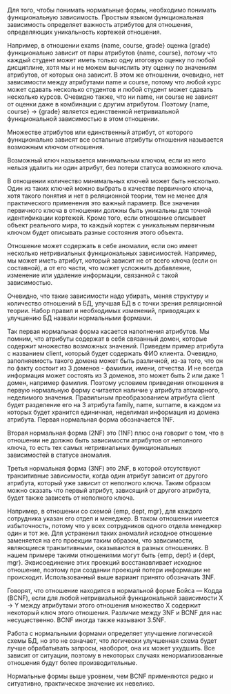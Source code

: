 Для того, чтобы понимать нормальные формы, необходимо понимать функциональную зависимость. Простым языком функциональная зависимость определяет важность атрибутов для отношения, определяющих уникальность кортежей отношения. 

Например, в отношении exams  {name, course, grade} оценка (grade) функционально зависит от пары атрибутов {name, course}, потому что каждый студент может иметь только одну итоговую оценку по любой дисциплине, хотя мы и не можем вычислить эту оценку по значениям атрибутов, от которых она зависит. В этом же отношении, очевидно, нет зависимости между атрибутами name и course, потому что любой курс может сдавать несколько студентов и любой студент может сдавать несколько курсов. Очевидно также, что ни name, ни course не зависят от оценки даже в комбинации с другим атрибутом. Поэтому {name, course} → {grade} является единственной нетривиальной функциональной зависимостью в этом отношении.

Множестве атрибутов или единственный атрибут, от которого функционально зависят все остальные атрибуты отношения называется возможным ключом отношения. 

Возможный ключ называется минимальным ключом, если из него нельзя удалить ни один атрибут, без потери статуса возможного ключа. 

В отношении количество минимальных ключей может быть несколько. Один из таких ключей можно выбрать в качестве первичного ключа, хотя такого понятия и нет в реляционной теории, тем не менее для практического применения это важный параметр. Все значения первичного ключа в отношении должны быть уникальны для точной идентификации кортежей. Кроме того, если отношение описывает объект реального мира, то каждый кортеж с уникальным первичным ключом будет описывать разные состояния этого объекта. 

Отношение может содержать в себе аномалии, если оно имеет несколько нетривиальных функциональных зависимостей. Например, мы может иметь атрибут, который зависит не от всего ключа (если он составной), а от его части, что может усложнить добавление, изменение или удаление информации, связанной с такой зависимостью.

Очевидно, что такие зависимости надо убирать, меняя структуру и количество отношений в БД, улучшая БД в с точки зрения реляционной теории. Набор правил и необходимых изменений, приводящих к улучшению БД назвали нормальными формами. 

Так первая нормальная форма касается наполнения атрибутов. Мы помним, что атрибуты содержат в себя связанный домен, которые содержит множество возможных значений. Приведем пример атрибута с названием client, который будет содержать ФИО клиента. Очевидно, заполняемость такого домена может быть различной, из-за того, что он по факту состоит из 3 доменов - фамилии, имени, отчества. И не всегда информация может состоять из 3 доменов, это может быть 2 или даже 1 домен, например фамилия. Поэтому условием приведения отношения в первую нормальную форму считается наличие у атрибута атомарного, неделимого значения. Правильным преобразованием атрибута client будет разделение его на 3 атрибута family, name, surname, в каждом из которых будет хранится единичная, неделимая информация из домена атрибута. 
Первая нормальная форма обозначается 1NF. 

Вторая нормальная форма (2NF)  это (1NF) плюс она говорит о том, что в отношении не должно быть зависимости атрибутов от неполного ключа, то есть тех самых нетривиальных функциональных зависимостей в статусе аномалия. 

Третья нормальная форма (3NF) это 2NF, в которой отсутствуют транзитивные зависимости, когда один атрибут зависит от другого атрибута, который уже зависит от неполного ключа. Таким образом можно сказать что первый атрибут, зависящий от другого атрибута, будет также зависеть от неполного ключа.

Например, в отношении со схемой {emp, dept, mgr}, для каждого сотрудника указан его отдел и менеджер. В таком отношении имеется избыточность, потому что у всех сотрудников одного отдела менеджер один и тот же. Для устранения таких аномалий исходное отношение заменяется на его проекции таким образом, что зависимости, являющиеся транзитивными, оказываются в разных отношениях. В нашем примере такими отношениями могут быть {emp, dept} и {dept, mgr}. Эквисоединение этих проекций восстанавливает исходное отношение, поэтому при создании проекций потери информации не происходит.
Использованный выше вариант принято обозначать 3NF. 

Говорят, что отношение находится в нормальной форме Бойса — Кодда (BCNF), если для любой нетривиальной функциональной зависимости X → Y между атрибутами этого отношения множество X содержит некоторый ключ этого отношения. Различие между 3NF и BCNF для нас несущественно. BCNF иногда также называют 3.5NF. 

Работа с нормальными формами определяет улучшение логической схемы БД, но это не означает, что логически улучшенная схема будет лучше обрабатывать запросы, наоборот, она их может ухудшить. Все зависит от ситуации, поэтому в некоторых случаях ненормализованные отношения будут более производительные. 

Нормальные формы выше уровнем, чем BCNF применяются редко и ситуативно, практическое значение их невелико. 





